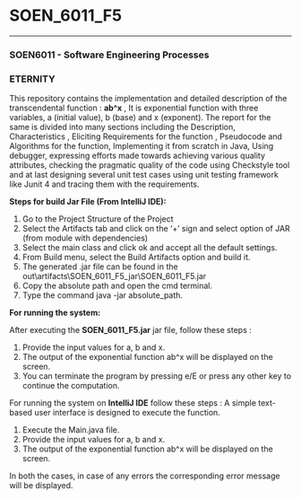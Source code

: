 # SOEN_6011_F5

-------------------------- 

### SOEN6011 - Software Engineering Processes

### ETERNITY


This repository contains the implementation and detailed description
of the transcendental function : **ab^x** , It is exponential function 
with three variables, a (initial value), b (base) and x (exponent). 
The report for the same is divided into many sections including the 
Description, Characteristics , Eliciting Requirements for the function
, Pseudocode and Algorithms for the function, Implementing it from 
scratch in Java, Using debugger, expressing efforts made towards
achieving various quality attributes, checking the pragmatic quality
of the code using Checkstyle tool and at last designing several unit
test cases using unit testing framework like Junit 4 and tracing 
them with the requirements.

**Steps for build Jar File (From IntelliJ IDE):**
1. Go to the Project Structure of the Project
2. Select the Artifacts tab and click on the ‘+’ sign and select option of JAR (from module with dependencies)
3. Select the main class and click ok and accept all the default settings.
4. From Build menu, select the Build Artifacts option and build it.
5. The generated .jar file can be found in the out\artifacts\SOEN_6011_F5_jar\SOEN_6011_F5.jar
6. Copy the absolute path and open the cmd terminal.
7. Type the command java -jar absolute_path.


**For running the system:**

After executing the **SOEN_6011_F5.jar** jar file, follow these steps :
1. Provide the input values for a, b and x.
2. The output of the exponential function ab^x will be displayed on the screen.
3. You can terminate the program by pressing e/E or press any other key to continue the computation.

For running the system on **IntelliJ IDE** follow these steps :
A simple text-based user interface is designed to execute the function.
1. Execute the Main.java file.
2. Provide the input values for a, b and x.
3. The output of the exponential function ab^x will be displayed on the screen.

In both the cases, in case of any errors the corresponding error message will be displayed.
